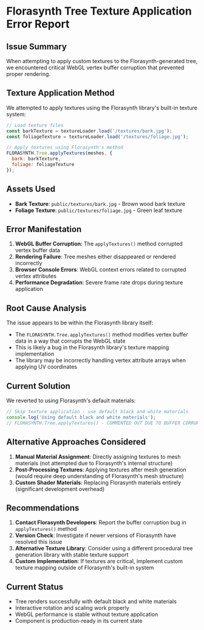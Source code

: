 # Florasynth Tree Texture Application Error Report

## Issue Summary
When attempting to apply custom textures to the Florasynth-generated tree, we encountered critical WebGL vertex buffer corruption that prevented proper rendering.

## Texture Application Method
We attempted to apply textures using the Florasynth library's built-in texture system:

```javascript
// Load texture files
const barkTexture = textureLoader.load('/textures/bark.jpg');
const foliageTexture = textureLoader.load('/textures/foliage.jpg');

// Apply textures using Florasynth's method
FLORASYNTH.Tree.applyTextures(meshes, {
  bark: barkTexture,
  foliage: foliageTexture
});
```

## Assets Used
- **Bark Texture**: `public/textures/bark.jpg` - Brown wood bark texture
- **Foliage Texture**: `public/textures/foliage.jpg` - Green leaf texture

## Error Manifestation
1. **WebGL Buffer Corruption**: The `applyTextures()` method corrupted vertex buffer data
2. **Rendering Failure**: Tree meshes either disappeared or rendered incorrectly
3. **Browser Console Errors**: WebGL context errors related to corrupted vertex attributes
4. **Performance Degradation**: Severe frame rate drops during texture application

## Root Cause Analysis
The issue appears to be within the Florasynth library itself:
- The `FLORASYNTH.Tree.applyTextures()` method modifies vertex buffer data in a way that corrupts the WebGL state
- This is likely a bug in the Florasynth library's texture mapping implementation
- The library may be incorrectly handling vertex attribute arrays when applying UV coordinates

## Current Solution
We reverted to using Florasynth's default materials:
```javascript
// Skip texture application - use default black and white materials
console.log('Using default black and white materials');
// FLORASYNTH.Tree.applyTextures() - COMMENTED OUT DUE TO BUFFER CORRUPTION
```

## Alternative Approaches Considered
1. **Manual Material Assignment**: Directly assigning textures to mesh materials (not attempted due to Florasynth's internal structure)
2. **Post-Processing Textures**: Applying textures after mesh generation (would require deep understanding of Florasynth's mesh structure)
3. **Custom Shader Materials**: Replacing Florasynth materials entirely (significant development overhead)

## Recommendations
1. **Contact Florasynth Developers**: Report the buffer corruption bug in `applyTextures()` method
2. **Version Check**: Investigate if newer versions of Florasynth have resolved this issue
3. **Alternative Texture Library**: Consider using a different procedural tree generation library with stable texture support
4. **Custom Implementation**: If textures are critical, implement custom texture mapping outside of Florasynth's built-in system

## Current Status
- Tree renders successfully with default black and white materials
- Interactive rotation and scaling work properly
- WebGL performance is stable without texture application
- Component is production-ready in its current state 
